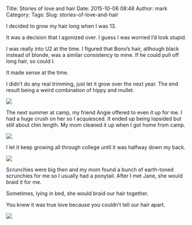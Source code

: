 Title: Stories of love and hair
Date: 2015-10-06 08:48
Author: mark
Category: 
Tags: 
Slug: stories-of-love-and-hair

I decided to grow my hair long when I was 13.

It was a decision that I agonized over. I guess I was worried I’d look stupid.

I was really into U2 at the time. I figured that Bono’s hair, although black instead of blonde, was a similar consistency to mine. If he could pull off long hair, so could I.

It made sense at the time.

I didn’t do any real trimming, just let it grow over the next year. The end result being a weird combination of hippy and mullet.

<img src="https://cdn-images-1.medium.com/max/800/1*_MR6WZZ5LfeazY20DM4Ncw.jpeg"  />

The next summer at camp, my friend Angie offered to even it up for me. I had a huge crush on her so I acquiesced. It ended up being lopsided but still about chin length. My mom cleaned it up when I got home from camp.

<img src="https://cdn-images-1.medium.com/max/800/1*SehaD7KUYfNX4Wx4zbmy9g.jpeg"  />

I let it keep growing all through college until it was halfway down my back.

<img src="https://cdn-images-1.medium.com/max/800/1*o1lb5QmC29jVbV9eORFbrw.jpeg"  />

Scrunchies were big then and my mom found a bunch of earth-toned scrunchies for me so I usually had a ponytail. After I met Jane, she would braid it for me.

Sometimes, lying in bed, she would braid our hair together.

You knew it was true love because you couldn’t tell our hair apart.

<img src="https://cdn-images-1.medium.com/max/800/1*-0si_D_hXAis9f45AWt4kg.jpeg"  />


